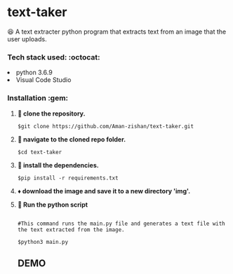 # text-taker
:satisfied: A text extracter python program that extracts text from an image that the user uploads.

<h3> Tech stack used: :octocat: </h3>

<li>python 3.6.9</li>
<li>Visual Code Studio</li>

<h3>Installation :gem: </h3>

1. **:round_pushpin: clone the repository.**

   ```shell
   $git clone https://github.com/Aman-zishan/text-taker.git

   ```
2. **:checkered_flag: navigate to the cloned repo folder.**

   ```shell
   $cd text-taker

   ```
3. **:construction: install the dependencies.**

   ```shell
   $pip install -r requirements.txt

   ```
4. **:diamonds: download the image and save it to a new directory 'img'.**

5. **:dart: Run the python script**
    ```shell
    
    #This command runs the main.py file and generates a text file with the text extracted from the image.
    
   $python3 main.py

   ```
   ## DEMO
   

